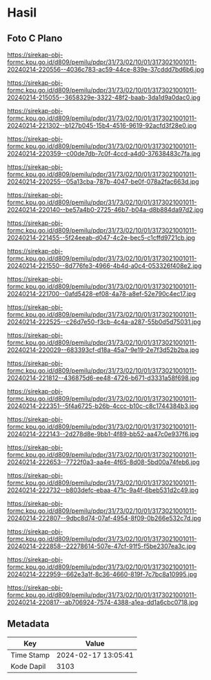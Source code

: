# Hasil

## Foto C Plano

https://sirekap-obj-formc.kpu.go.id/d809/pemilu/pdpr/31/73/02/10/01/3173021001011-20240214-220556--4036c783-ac59-44ce-839e-37cddd7bd6b6.jpg

https://sirekap-obj-formc.kpu.go.id/d809/pemilu/pdpr/31/73/02/10/01/3173021001011-20240214-215055--3658329e-3322-48f2-baab-3da1d9a0dac0.jpg

https://sirekap-obj-formc.kpu.go.id/d809/pemilu/pdpr/31/73/02/10/01/3173021001011-20240214-221302--b127b045-15b4-4516-9619-92acfd3f28e0.jpg

https://sirekap-obj-formc.kpu.go.id/d809/pemilu/pdpr/31/73/02/10/01/3173021001011-20240214-220359--c00de7db-7c0f-4ccd-a4d0-37638483c7fa.jpg

https://sirekap-obj-formc.kpu.go.id/d809/pemilu/pdpr/31/73/02/10/01/3173021001011-20240214-220255--05a13cba-787b-4047-be0f-078a2fac663d.jpg

https://sirekap-obj-formc.kpu.go.id/d809/pemilu/pdpr/31/73/02/10/01/3173021001011-20240214-220140--be57a4b0-2725-46b7-b04a-d8b884da97d2.jpg

https://sirekap-obj-formc.kpu.go.id/d809/pemilu/pdpr/31/73/02/10/01/3173021001011-20240214-221455--5f24eeab-d047-4c2e-bec5-c1cffd9721cb.jpg

https://sirekap-obj-formc.kpu.go.id/d809/pemilu/pdpr/31/73/02/10/01/3173021001011-20240214-221550--8d776fe3-4966-4b4d-a0c4-053326f408e2.jpg

https://sirekap-obj-formc.kpu.go.id/d809/pemilu/pdpr/31/73/02/10/01/3173021001011-20240214-221700--0afd5428-ef08-4a78-a8ef-52e790c4ec17.jpg

https://sirekap-obj-formc.kpu.go.id/d809/pemilu/pdpr/31/73/02/10/01/3173021001011-20240214-222525--c26d7e50-f3cb-4c4a-a287-55b0d5d75031.jpg

https://sirekap-obj-formc.kpu.go.id/d809/pemilu/pdpr/31/73/02/10/01/3173021001011-20240214-220029--683393cf-d18a-45a7-9e19-2e7f3d52b2ba.jpg

https://sirekap-obj-formc.kpu.go.id/d809/pemilu/pdpr/31/73/02/10/01/3173021001011-20240214-221812--436875d6-ee48-4726-b671-d3331a58f698.jpg

https://sirekap-obj-formc.kpu.go.id/d809/pemilu/pdpr/31/73/02/10/01/3173021001011-20240214-222351--5f4a6725-b26b-4ccc-b10c-c8c1744384b3.jpg

https://sirekap-obj-formc.kpu.go.id/d809/pemilu/pdpr/31/73/02/10/01/3173021001011-20240214-222143--2d278d8e-9bb1-4f89-bb52-aa47c0e937f6.jpg

https://sirekap-obj-formc.kpu.go.id/d809/pemilu/pdpr/31/73/02/10/01/3173021001011-20240214-222653--7722f0a3-aa4e-4f65-8d08-5bd00a74feb6.jpg

https://sirekap-obj-formc.kpu.go.id/d809/pemilu/pdpr/31/73/02/10/01/3173021001011-20240214-222732--b803defc-ebaa-471c-9a4f-6beb531d2c49.jpg

https://sirekap-obj-formc.kpu.go.id/d809/pemilu/pdpr/31/73/02/10/01/3173021001011-20240214-222807--9dbc8d74-07af-4954-8f09-0b266e532c7d.jpg

https://sirekap-obj-formc.kpu.go.id/d809/pemilu/pdpr/31/73/02/10/01/3173021001011-20240214-222858--22278614-507e-47cf-91f5-f5be2307ea3c.jpg

https://sirekap-obj-formc.kpu.go.id/d809/pemilu/pdpr/31/73/02/10/01/3173021001011-20240214-222959--662e3a1f-8c36-4660-819f-7c7bc8a10995.jpg

https://sirekap-obj-formc.kpu.go.id/d809/pemilu/pdpr/31/73/02/10/01/3173021001011-20240214-220817--ab706924-7574-4388-a1ea-dd1a6cbc0718.jpg


## Metadata

| Key        | Value               |
| ---------- | ------------------- |
| Time Stamp | 2024-02-17 13:05:41 |
| Kode Dapil | 3103                |



